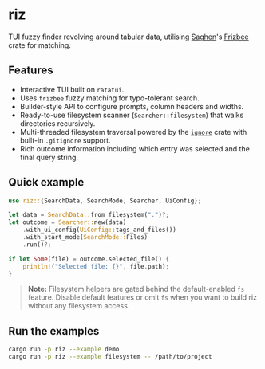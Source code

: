# riz

TUI fuzzy finder revolving around tabular data, utilising [Saghen](https://github.com/Saghen)'s [Frizbee](https://github.com/Saghen/frizbee) crate for matching.

## Features
- Interactive TUI built on `ratatui`.
- Uses `frizbee` fuzzy matching for typo-tolerant search.
- Builder-style API to configure prompts, column headers and widths.
- Ready-to-use filesystem scanner (`Searcher::filesystem`) that walks directories recursively.
- Multi-threaded filesystem traversal powered by the [`ignore`](https://docs.rs/ignore) crate with built-in `.gitignore` support.
- Rich outcome information including which entry was selected and the final query string.

## Quick example

```rust
use riz::{SearchData, SearchMode, Searcher, UiConfig};

let data = SearchData::from_filesystem(".")?;
let outcome = Searcher::new(data)
    .with_ui_config(UiConfig::tags_and_files())
    .with_start_mode(SearchMode::Files)
    .run()?;

if let Some(file) = outcome.selected_file() {
    println!("Selected file: {}", file.path);
}
```

> **Note:** Filesystem helpers are gated behind the default-enabled `fs` feature. Disable default features or omit `fs` when you
> want to build riz without any filesystem access.

## Run the examples

```bash
cargo run -p riz --example demo
cargo run -p riz --example filesystem -- /path/to/project
```
